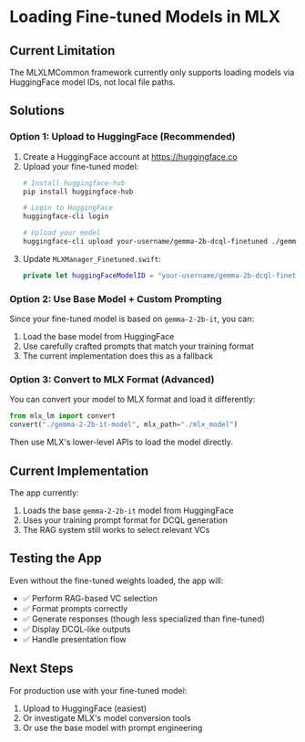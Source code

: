 # Loading Fine-tuned Models in MLX

## Current Limitation
The MLXLMCommon framework currently only supports loading models via HuggingFace model IDs, not local file paths.

## Solutions

### Option 1: Upload to HuggingFace (Recommended)
1. Create a HuggingFace account at https://huggingface.co
2. Upload your fine-tuned model:
   ```bash
   # Install huggingface-hub
   pip install huggingface-hub
   
   # Login to HuggingFace
   huggingface-cli login
   
   # Upload your model
   huggingface-cli upload your-username/gemma-2b-dcql-finetuned ./gemma-2-2b-it-model/
   ```
3. Update `MLXManager_Finetuned.swift`:
   ```swift
   private let huggingFaceModelID = "your-username/gemma-2b-dcql-finetuned"
   ```

### Option 2: Use Base Model + Custom Prompting
Since your fine-tuned model is based on `gemma-2-2b-it`, you can:
1. Load the base model from HuggingFace
2. Use carefully crafted prompts that match your training format
3. The current implementation does this as a fallback

### Option 3: Convert to MLX Format (Advanced)
You can convert your model to MLX format and load it differently:
```python
from mlx_lm import convert
convert("./gemma-2-2b-it-model", mlx_path="./mlx_model")
```

Then use MLX's lower-level APIs to load the model directly.

## Current Implementation
The app currently:
1. Loads the base `gemma-2-2b-it` model from HuggingFace
2. Uses your training prompt format for DCQL generation
3. The RAG system still works to select relevant VCs

## Testing the App
Even without the fine-tuned weights loaded, the app will:
- ✅ Perform RAG-based VC selection
- ✅ Format prompts correctly
- ✅ Generate responses (though less specialized than fine-tuned)
- ✅ Display DCQL-like outputs
- ✅ Handle presentation flow

## Next Steps
For production use with your fine-tuned model:
1. Upload to HuggingFace (easiest)
2. Or investigate MLX's model conversion tools
3. Or use the base model with prompt engineering
